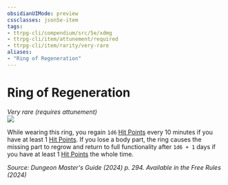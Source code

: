 ```yaml
---
obsidianUIMode: preview
cssclasses: json5e-item
tags:
- ttrpg-cli/compendium/src/5e/xdmg
- ttrpg-cli/item/attunement/required
- ttrpg-cli/item/rarity/very-rare
aliases: 
- "Ring of Regeneration"
---
```

# Ring of Regeneration
*Very rare (requires attunement)*  
![](3-Mechanics/CLI/items/img/ring-of-regeneration.webp#right)


While wearing this ring, you regain `1d6` [Hit Points](3-Mechanics/CLI/rules/variant-rules/hit-points-xphb.md) every 10 minutes if you have at least 1 [Hit Points](3-Mechanics/CLI/rules/variant-rules/hit-points-xphb.md). If you lose a body part, the ring causes the missing part to regrow and return to full functionality after `1d6 + 1` days if you have at least 1 [Hit Points](3-Mechanics/CLI/rules/variant-rules/hit-points-xphb.md) the whole time.

*Source: Dungeon Master's Guide (2024) p. 294. Available in the Free Rules (2024)*